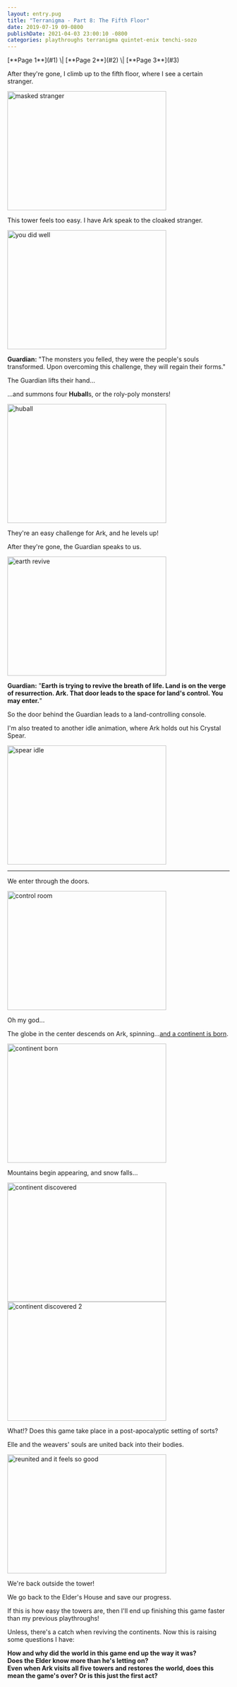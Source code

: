 ```yaml
---
layout: entry.pug
title: "Terranigma - Part 8: The Fifth Floor"
date: 2019-07-19 09-0800
publishDate: 2021-04-03 23:00:10 -0800
categories: playthroughs terranigma quintet-enix tenchi-sozo
---
```


<p class="entry-partination" markdown="1">[**Page 1**](#1) \| [**Page 2**](#2) \| [**Page 3**](#3)</p>

<a name="1"></a>

After they're gone, I climb up to the fifth floor, where I see a certain stranger.

<img src="https://i.imgur.com/LNvInUe.png" alt="masked stranger" width="360" height="270" id="liveblog" />

This tower feels too easy. I have Ark speak to the cloaked stranger.

<img src="https://i.imgur.com/kPH8Jum.png" alt="you did well" width="360" height="270" id="liveblog" />

**Guardian:** "The monsters you felled, they were the people's souls transformed. Upon overcoming this challenge, they will regain their forms."

The Guardian lifts their hand...

...and summons four **Huball**s, or the roly-poly monsters!

<img src="https://i.imgur.com/0MZqj0h.png" alt="huball" width="360" height="270" id="liveblog" />

They're an easy challenge for Ark, and he levels up!

After they're gone, the Guardian speaks to us.

<img src="https://i.imgur.com/JAfezxN.png" alt="earth revive" width="360" height="270" id="liveblog" />

**Guardian:** "**Earth is trying to revive the breath of life. Land is on the verge of resurrection. Ark. That door leads to the space for land's control. You may enter.**"

So the door behind the Guardian leads to a land-controlling console. 

I'm also treated to another idle animation, where Ark holds out his Crystal Spear.

<img src="https://i.imgur.com/l2YtGFF.png" alt="spear idle" width="360" height="270" id="liveblog" />

<a name="2"></a>

---

We enter through the doors.

<img src="https://i.imgur.com/GPAtx9m.png" alt="control room" width="360" height="270" id="liveblog" />

Oh my god...

The globe in the center descends on Ark, spinning...<a href="https://www.youtube.com/watch?v=Jcoa2HKMxH8">and a continent is born</a>.

<img src="https://i.imgur.com/Wgpa85A.png" alt="continent born" width="360" height="270" id="liveblog" />

Mountains begin appearing, and snow falls...

<img src="https://i.imgur.com/iPzlhOG.png" alt="continent discovered" width="360" height="270" id="liveblog" />

<img src="https://i.imgur.com/ZsytVoC.png" alt="continent discovered 2" width="360" height="270" id="liveblog" />

What!? Does this game take place in a post-apocalyptic setting of sorts?

Elle and the weavers' souls are united back into their bodies.

<img src="https://i.imgur.com/krcPJqP.png" alt="reunited and it feels so good" width="360" height="270" id="liveblog" />

We're back outside the tower!

We go back to the Elder's House and save our progress.

If this is how easy the towers are, then I'll end up finishing this game faster than my previous playthroughs!

Unless, there's a catch when reviving the continents. Now this is raising some questions I have:

**How and why did the world in this game end up the way it was?<br/>
Does the Elder know more than he's letting on?<br/>
Even when Ark visits all five towers and restores the world, does this mean the game's over? Or is this just the first act?**